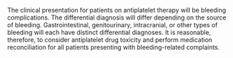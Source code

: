The clinical presentation for patients on antiplatelet therapy will be bleeding complications. The differential diagnosis will differ depending on the source of bleeding. Gastrointestinal, genitourinary, intracranial, or other types of bleeding will each have distinct differential diagnoses. It is reasonable, therefore, to consider antiplatelet drug toxicity and perform medication reconciliation for all patients presenting with bleeding-related complaints.